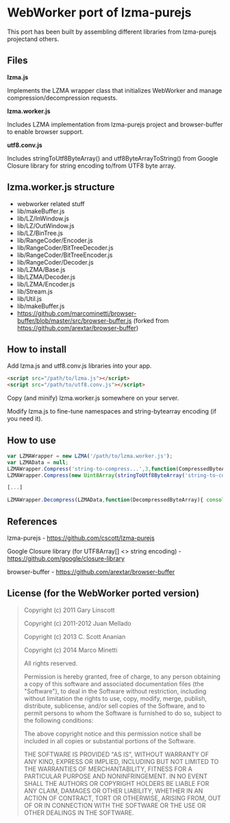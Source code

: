 # WebWorker port of lzma-purejs

This port has been built by assembling different libraries from lzma-purejs projectand others.


## Files

__lzma.js__

Implements the LZMA wrapper class that initializes WebWorker and manage compression/decompression requests.

__lzma.worker.js__

Includes LZMA implementation from lzma-purejs project and browser-buffer to enable browser support.

__utf8.conv.js__

Includes stringToUtf8ByteArray() and utf8ByteArrayToString() from Google Closure library for string encoding to/from UTF8 byte array.


## lzma.worker.js structure

* webworker related stuff
* lib/makeBuffer.js
* lib/LZ/InWindow.js
* lib/LZ/OutWindow.js
* lib/LZ/BinTree.js
* lib/RangeCoder/Encoder.js
* lib/RangeCoder/BitTreeDecoder.js
* lib/RangeCoder/BitTreeEncoder.js
* lib/RangeCoder/Decoder.js
* lib/LZMA/Base.js
* lib/LZMA/Decoder.js
* lib/LZMA/Encoder.js
* lib/Stream.js
* lib/Util.js
* lib/makeBuffer.js
* https://github.com/marcominetti/browser-buffer/blob/master/src/browser-buffer.js (forked from https://github.com/arextar/browser-buffer)


## How to install

Add lzma.js and utf8.conv.js libraries into your app.

```html
<script src="/path/to/lzma.js"></script>
<script src="/path/to/utf8.conv.js"></script>
```

Copy (and minify) lzma.worker.js somewhere on your server.

Modify lzma.js to fine-tune namespaces and string-bytearray encoding (if you need it).


## How to use

```javascript
var LZMAWrapper = new LZMA('/path/to/lzma.worker.js');
var LZMAData = null;
LZMAWrapper.Compress('string-to-compress...',3,function(CompressedByteArray){ LZMAData = CompressedByteArray; });
LZMAWrapper.Compress(new Uint8Array(stringToUtf8ByteArray('string-to-compress...')),3,function(CompressedByteArray){ LZMAData = CompressedByteArray; });

[...]

LZMAWrapper.Decompress(LZMAData,function(DecompressedByteArray){ console.log(utf8ByteArrayToString(DecompressedByteArray)) });
```


## References

lzma-purejs - https://github.com/cscott/lzma-purejs

Google Closure library (for UTF8Array[] <> string encoding) - https://github.com/google/closure-library

browser-buffer - https://github.com/arextar/browser-buffer


## License (for the WebWorker ported version)

> Copyright (c) 2011 Gary Linscott
>
> Copyright (c) 2011-2012 Juan Mellado
>
> Copyright (c) 2013 C. Scott Ananian
>
> Copyright (c) 2014 Marco Minetti
>
> All rights reserved.
>
> Permission is hereby granted, free of charge, to any person obtaining a copy
> of this software and associated documentation files (the "Software"), to deal
> in the Software without restriction, including without limitation the rights
> to use, copy, modify, merge, publish, distribute, sublicense, and/or sell
> copies of the Software, and to permit persons to whom the Software is
> furnished to do so, subject to the following conditions:
>
> The above copyright notice and this permission notice shall be included in
> all copies or substantial portions of the Software.
>
> THE SOFTWARE IS PROVIDED "AS IS", WITHOUT WARRANTY OF ANY KIND, EXPRESS OR
> IMPLIED, INCLUDING BUT NOT LIMITED TO THE WARRANTIES OF MERCHANTABILITY,
> FITNESS FOR A PARTICULAR PURPOSE AND NONINFRINGEMENT. IN NO EVENT SHALL THE
> AUTHORS OR COPYRIGHT HOLDERS BE LIABLE FOR ANY CLAIM, DAMAGES OR OTHER
> LIABILITY, WHETHER IN AN ACTION OF CONTRACT, TORT OR OTHERWISE, ARISING FROM,
> OUT OF OR IN CONNECTION WITH THE SOFTWARE OR THE USE OR OTHER DEALINGS IN
> THE SOFTWARE.

